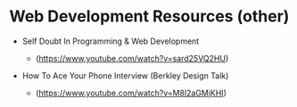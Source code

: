 # Web Development Resources (other)

- Self Doubt In Programming & Web Development
  * (https://www.youtube.com/watch?v=sard25VQ2HU)
  
- How To Ace Your Phone Interview (Berkley Design Talk)
  * (https://www.youtube.com/watch?v=M8l2aGMjKHI)
